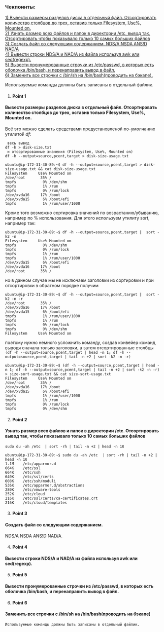 ### Чекпоинты:

[1) Вывести размеры разделов диска в отдельный файл. Отсортировать количество столбцов до трех, оставив только Filesystem, Use%, Mounted on.](#Point-1)  
[2) Узнать размер всех файлов и папок в директории /etc. вывод так, Отсортировать чтобы показывало только 10 самых больших файлов ](#Point-2)  
[3) Cоздать файл со следующим содержанием. NDS/A NSDA ANS!D NAD/A](#Point-3)  
[4) Вывести строки NDS/A и NAD/A из файла используя awk или sed(regexp).](#Point-4)   
[5) Вывести пронумерованные строчки из /etc/passwd, в которых есть оболочка /bin/bash, и перенаправить вывод в файл.](#Point-5)  
[6) Заменить все строчки с /bin/sh на /bin/bash(проводить на бэкапе).](#Point-6)  
  

 Используемые команды должны быть записаны в отдельный файлик.


1. #### Point 1  
#### Вывести размеры разделов диска в отдельный файл. Отсортировать количество столбцов до трех, оставив только Filesystem, Use%, Mounted on.
Всё это можно сделать средствами предустановленой по-умолчанию утилитой *df*:

     весь вывод
    df -h > disk-size.txt
     и отсортированные значения (Filesystem, Use%, Mounted on)
    df -h --output=source,pcent,target > disk-size-usage.txt

```    
ubuntu@ip-172-31-30-89:~$ df -h --output=source,pcent,target > disk-size-usage.txt && cat disk-size-usage.txt
Filesystem     Use% Mounted on
/dev/root       35% /
tmpfs            0% /dev/shm
tmpfs            1% /run
tmpfs            0% /run/lock
/dev/xvda16     17% /boot
/dev/xvda15      6% /boot/efi
tmpfs            1% /run/user/1000
```
Кроме того возможно сортировка значений по возрастанию/убыванию, например по % использования. Для этого используем утилиту sort, например так:

    ubuntu@ip-172-31-30-89:~$ df -h --output=source,pcent,target |  sort -k2 -n
    Filesystem     Use% Mounted on
    tmpfs            0% /dev/shm
    tmpfs            0% /run/lock
    tmpfs            1% /run
    tmpfs            1% /run/user/1000
    /dev/xvda15      6% /boot/efi
    /dev/xvda16     17% /boot
    /dev/root       35% /


но в данном случае мы не исключаем заголовки из сортировки и при отсортировки в обратном порядке получим 

    ubuntu@ip-172-31-30-89:~$ df -h --output=source,pcent,target |  sort -k2 -n -r
    /dev/root       35% /
    /dev/xvda16     17% /boot
    /dev/xvda15      6% /boot/efi
    tmpfs            1% /run/user/1000
    tmpfs            1% /run
    tmpfs            0% /run/lock
    tmpfs            0% /dev/shm
    Filesystem     Use% Mounted on

поэтому нужно немного усложнить команду, создав конвейер команд, выводя сначала только заголовки, а затем отсортированные столбцы
    ```
    (df -h --output=source,pcent,target | head -n 1; df -h --output=source,pcent,target | tail -n +2 | sort -k2 -n -r)
    ```

    ubuntu@ip-172-31-30-89:~$ (df -h --output=source,pcent,target | head -n 1; df -h --output=source,pcent,target | tail -n +2 | sort -k2 -n -r) > size-sort-usage.txt && cat size-sort-usage.txt
    Filesystem     Use% Mounted on
    /dev/root       35% /
    /dev/xvda16     17% /boot
    /dev/xvda15      6% /boot/efi
    tmpfs            1% /run/user/1000
    tmpfs            1% /run
    tmpfs            0% /run/lock
    tmpfs            0% /dev/shm


2. #### Point 2  
 #### Узнать размер всех файлов и папок в директории /etc. Отсортировать вывод так,  чтобы показывало только 10 самых больших файлов
```
sudo du -ah /etc  | sort -rh | tail -n +2 | head -n 10
```

    ubuntu@ip-172-31-30-89:~$ sudo du -ah /etc  | sort -rh | tail -n +2 | head -n 10
    1.1M    /etc/apparmor.d
    664K    /etc/ssl
    664K    /etc/ssh
    640K    /etc/ssl/certs
    608K    /etc/ssh/moduli
    536K    /etc/apparmor.d/abstractions
    280K    /etc/vmware-tools
    252K    /etc/cloud
    216K    /etc/ssl/certs/ca-certificates.crt
    216K    /etc/cloud/templates


3. #### Point 3  
 ####   Cоздать файл со следующим содержанием. 
NDS/A
NSDA
ANS!D
NAD/A. 

4. #### Point 4  
 #### Вывести строки NDS/A и NAD/A из файла используя awk или sed(regexp). 
5. #### Point 5  
 #### Вывести пронумерованные строчки из /etc/passwd, в которых есть оболочка /bin/bash, и перенаправить вывод в файл.
6. #### Point 6  
 ####  Заменить все строчки с /bin/sh на /bin/bash(проводить на бэкапе)



    Используемые команды должны быть записаны в отдельный файлик.
